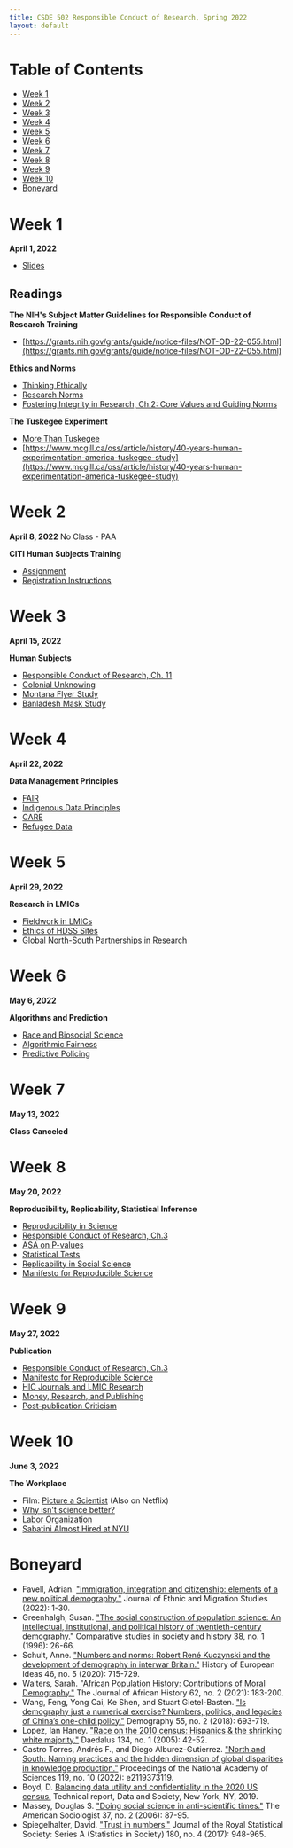```yaml
---
title: CSDE 502 Responsible Conduct of Research, Spring 2022
layout: default
---
```




# Table of Contents

* [Week 1](#week-1)
* [Week 2](#week-2)
* [Week 3](#week-3)
* [Week 4](#week-4)
* [Week 5](#week-5)
* [Week 6](#week-6)
* [Week 7](#week-7)
* [Week 8](#week-8)
* [Week 9](#week-9)
* [Week 10](#week-10)
* [Boneyard](#boneyard)


# Week 1

**April 1, 2022**
  *  [Slides](https://jlgodwin.github.io/CSDE502-Sp22/Slides/Week%201/CSDE%20502%20Week%201_20220401.pdf)

## Readings

**The NIH's Subject Matter Guidelines for Responsible Conduct of Research Training**
  *  [https://grants.nih.gov/grants/guide/notice-files/NOT-OD-22-055.html](https://grants.nih.gov/grants/guide/notice-files/NOT-OD-22-055.html)

**Ethics and Norms**
  * [Thinking Ethically](https://jlgodwin.github.io/CSDE502-Sp22/Readings/Week%201/ThinkingEthically.pdf)
  * [Research Norms](https://jlgodwin.github.io/CSDE502-Sp22/Readings/Week%201/MertonianNorms.pdf)
  * [Fostering Integrity in Research, Ch.2: Core Values and Guiding Norms](https://jlgodwin.github.io/CSDE502-Sp22/Readings/Week%201/Fostering%20Integrity_Ch2.pdf)

**The Tuskegee Experiment**
  *  [More Than Tuskegee](https://jlgodwin.github.io/CSDE502-Sp22/Readings/Week%201/Scharff_MoreThanTuskegee.pdf)
  *  [https://www.mcgill.ca/oss/article/history/40-years-human-experimentation-america-tuskegee-study](https://www.mcgill.ca/oss/article/history/40-years-human-experimentation-america-tuskegee-study)
  
# Week 2

**April 8, 2022**
No Class - PAA
 
 **CITI Human Subjects Training**
   *  [Assignment](https://jlgodwin.github.io/CSDE502-Sp22/CITI%20Materials/CITI%20Assignment%20Instructions.pdf)
   *  [Registration Instructions](https://jlgodwin.github.io/CSDE502-Sp22/CITI%20Materials/CITI_RegistrationInstructions.pdf)
  
# Week 3

**April 15, 2022**

**Human Subjects**
  * [Responsible Conduct of Research, Ch. 11](https://jlgodwin.github.io/CSDE502-Sp22/Readings/Week%203/Responsible%20Conduct%20of%20Research_Ch11.pdf)
  * [Colonial Unknowing](https://jlgodwin.github.io/CSDE502-Sp22/Readings/Week%203/ColonialUnknowing_IRBs_2019.pdf)
  * [Montana Flyer Study](https://jlgodwin.github.io/CSDE502-Sp22/Readings/Week%203/MontanaFlyerStudy.pdf)
  * [Banladesh Mask Study](https://jlgodwin.github.io/CSDE502-Sp22/Readings/Week%203/BangladeshMaskStudy.pdf)

# Week 4

**April 22, 2022**

**Data Management Principles**
  * [FAIR](https://jlgodwin.github.io/CSDE502-Sp22/Readings/Week%204/FairData.pdf)
  * [Indigenous Data Principles](https://jlgodwin.github.io/CSDE502-Sp22/Readings/Week%204/IndigenousDataUS_Carroll.pdf)
  * [CARE](https://jlgodwin.github.io/CSDE502-Sp22/Readings/Week%204/CAREPrinciples_Carroll.pdf)
  * [Refugee Data](https://jlgodwin.github.io/CSDE502-Sp22/Readings/Week%204/StopStealingOurStories.pdf)

# Week 5

**April 29, 2022**

**Research in LMICs**
  * [Fieldwork in LMICs](https://jlgodwin.github.io/Readings/Week%205/LMIC_FieldworkEthics.pdf)
  * [Ethics of HDSS Sites](https://jlgodwin.github.io/Readings/Week%205/HDSS_Ethics.pdf)
  * [Global North-South Partnerships in Research](https://jlgodwin.github.io/Readings/Week%205/GlobalNorthSouthResearch.pdf)

# Week 6

**May 6, 2022**

**Algorithms and Prediction**
  * [Race and Biosocial Science](https://jlgodwin.github.io/CSDE502-Sp22/Readings/Week%206/RobertsRollins_2020_ARS.pdf)
  * [Algorithmic Fairness](https://jlgodwin.github.io/CSDE502-Sp22/Readings/Week%206/AlgorithmicFairness_2021_ARS.pdf)
  * [Predictive Policing](https://jlgodwin.github.io/CSDE502-Sp22/Readings/Week%206/ProPublica_PredictivePolicing_2016.pdf)


# Week 7

**May 13, 2022**

**Class Canceled**

# Week 8

**May 20, 2022**

**Reproducibility, Replicability, Statistical Inference**
  * [Reproducibility in Science](https://jlgodwin.github.io/CSDE502-Sp22/Readings/Week%207/ReproducibilityinScience_Summary.pdf)
  * [Responsible Conduct of Research, Ch.3](https://jlgodwin.github.io/CSDE502-Sp22/Readings/Week%207/Responsible%20Conduct%20of%20Research_Ch3.pdf)
  * [ASA on P-values](https://jlgodwin.github.io/CSDE502-Sp22/Readings/Week%207/Wasserstein_ASAStatementonPValues.pdf)
  * [Statistical Tests](https://jlgodwin.github.io/CSDE502-Sp22/Readings/Week%207/Greenland_StatisticalTests.pdf)
  * [Replicability in Social Science](https://jlgodwin.github.io/CSDE502-Sp22/Readings/Week%207/Freese_ReplicationinSocialScience.pdf)
  * [Manifesto for Reproducible Science](https://jlgodwin.github.io/CSDE502-Sp22/Readings/Week%207/Munafo_ManifestoforReproducibleScience.pdf)

# Week 9

**May 27, 2022**

**Publication**
  * [Responsible Conduct of Research, Ch.3](https://jlgodwin.github.io/CSDE502-Sp22/Readings/Week%208/Responsible%20Conduct%20of%20Research_Ch3.pdf)
  * [Manifesto for Reproducible Science](https://jlgodwin.github.io/CSDE502-Sp22/Readings/Week%208/Munafo_ManifestoforReproducibleScience.pdf)
  * [HIC Journals and LMIC Research](https://jlgodwin.github.io/CSDE502-Sp22/Readings/Week%208/HICJournals.pdf)
  * [Money, Research, and Publishing](https://jlgodwin.github.io/CSDE502-Sp22/Readings/Week%208/GatesIHMELancet.pdf)
  * [Post-publication Criticism](https://jlgodwin.github.io/CSDE502-Sp22/Readings/Week%208/TheObesityWars.pdf)


# Week 10

**June 3, 2022**

**The Workplace**
  * Film: [Picture a Scientist](https://www.pbs.org/wgbh/nova/video/picture-a-scientist/) (Also on Netflix)
  * [Why isn't science better?](https://jlgodwin.github.io/CSDE502-Sp22/Readings/Week%209/Smaldino_WhyIsntScienceBetter.pdf)
  * [Labor Organization](https://jlgodwin.github.io/CSDE502-Sp22/Readings/Week%209/OrganizingtheAcademy_2021.pdf)
  * [Sabatini Almost Hired at NYU](https://jlgodwin.github.io/CSDE502-Sp22/Readings/Week%209/Sabatini_NYU_2022.pdf)


# Boneyard

  * Favell, Adrian. ["Immigration, integration and citizenship: elements of a new political demography."](https://jlgodwin.github.io/CSDE502-Sp22/Readings/Favell_ImmigrationDemography_2022.pdf) Journal of Ethnic and Migration Studies (2022): 1-30.
  * Greenhalgh, Susan. ["The social construction of population science: An intellectual, institutional, and political history of twentieth-century demography."](https://jlgodwin.github.io/CSDE502-Sp22/Readings/Greenhalgh_SocConstructionPopScience_1996.pdf) Comparative studies in society and history 38, no. 1 (1996): 26-66.
  * Schult, Anne. ["Numbers and norms: Robert René Kuczynski and the development of demography in interwar Britain."](https://jlgodwin.github.io/CSDE502-Sp22/Readings/Schult_NumbersNorms_PrewarBritain_2020.pdf) History of European Ideas 46, no. 5 (2020): 715-729.
  * Walters, Sarah. ["African Population History: Contributions of Moral Demography."](https://jlgodwin.github.io/CSDE502-Sp22/Readings/Walters_AfricanPopHistory_MoralDem_2021.pdf) The Journal of African History 62, no. 2 (2021): 183-200.
  * Wang, Feng, Yong Cai, Ke Shen, and Stuart Gietel-Basten. ["Is demography just a numerical exercise? Numbers, politics, and legacies of China’s one-child policy."](https://jlgodwin.github.io/CSDE502-Sp22/Readings/Wang_Cai_DemographyOneChild_2018.pdf) Demography 55, no. 2 (2018): 693-719.
  * Lopez, Ian Haney. ["Race on the 2010 census: Hispanics & the shrinking white majority."](https://jlgodwin.github.io/CSDE502-Sp22/Readings/Lopez_2010CensusHispanic_2005.pdf) Daedalus 134, no. 1 (2005): 42-52.
  * Castro Torres, Andrés F., and Diego Alburez-Gutierrez. ["North and South: Naming practices and the hidden dimension of global disparities in knowledge production."](https://jlgodwin.github.io/CSDE502-Sp22/Readings/CastroTorres_NorthSouthNaming_2022.pdf) Proceedings of the National Academy of Sciences 119, no. 10 (2022): e2119373119.
  * Boyd, D. [Balancing data utility and confidentiality in the 2020 US census.](https://jlgodwin.github.io/CSDE502-Sp22/Readings/Boyd_BalancingDataUtility.pdf) Technical report, Data and Society, New York, NY, 2019.
  * Massey, Douglas S. ["Doing social science in anti-scientific times."](https://jlgodwin.github.io/CSDE502-Sp22/Readings/Massey_AntiScientificTimes.pdf) The American Sociologist 37, no. 2 (2006): 87-95.
  * Spiegelhalter, David. ["Trust in numbers."](https://jlgodwin.github.io/CSDE502-Sp22/Readings/Speigelhalter_TrustinNumbers.pdf) Journal of the Royal Statistical Society: Series A (Statistics in Society) 180, no. 4 (2017): 948-965.


